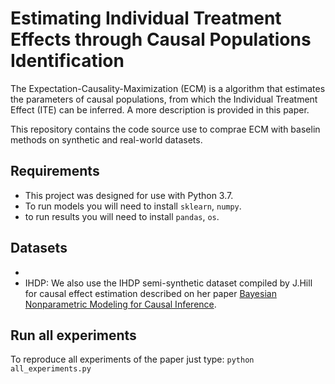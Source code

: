 # Estimating Individual Treatment Effects through Causal Populations Identification

The Expectation-Causality-Maximization (ECM) is a algorithm that estimates the parameters of causal populations, from which the Individual Treatment Effect (ITE) can be inferred. A more description is provided in this paper.

This repository contains the code source use to comprae ECM with baselin methods on synthetic and real-world datasets.

## Requirements

- This project was designed for use with Python 3.7. 
- To run models you will need to install `sklearn`, `numpy`.
- to run results you will need to install `pandas`, `os`.

## Datasets

- 
- IHDP: We also use the IHDP semi-synthetic dataset compiled by J.Hill for causal effect estimation described on her paper [Bayesian Nonparametric Modeling for Causal Inference](https://www.researchgate.net/profile/Jennifer_Hill3/publication/236588890_Bayesian_Nonparametric_Modeling_for_Causal_Inference/links/0deec5187f94192f12000000.pdf).

## Run all experiments

To reproduce all experiments of the paper just type: `python all_experiments.py`


